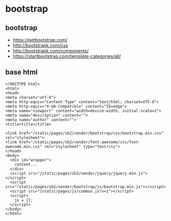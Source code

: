 # bootstrap

<!--
description = 정리자료
tag = programming, ui
-->

## bootstrap
- https://getbootstrap.com/
- http://bootstrapk.com/css
- http://bootstrapk.com/components/
- https://startbootstrap.com/template-categories/all/

## base html
```
<!DOCTYPE html>
<html>
<head>
<meta charset="utf-8">
<meta http-equiv="Content-Type" content="text/html; charset=UTF-8">
<meta http-equiv="X-UA-Compatible" content="IE=edge">
<meta name="viewport" content="width=device-width, initial-scale=1">
<meta name="description" content="">
<meta name="author" content="">
<title>title</title>

<link href="/static/pages/sb2/vendor/bootstrap/css/bootstrap.min.css" rel="stylesheet">
<link href="/static/pages/sb2/vendor/font-awesome/css/font-awesome.min.css" rel="stylesheet" type="text/css">
</head>
<body>
  <div id="wrapper">
    content...
  </div>
  <script src="/static/pages/sb2/vendor/jquery/jquery.min.js"></script>
  <script src="/static/pages/sb2/vendor/bootstrap/js/bootstrap.min.js"></script>
  <script src="/static/pages/js/common.js?v=1"></script>
  <script>
    js = {};
  </script>
</body>
</html>
```

